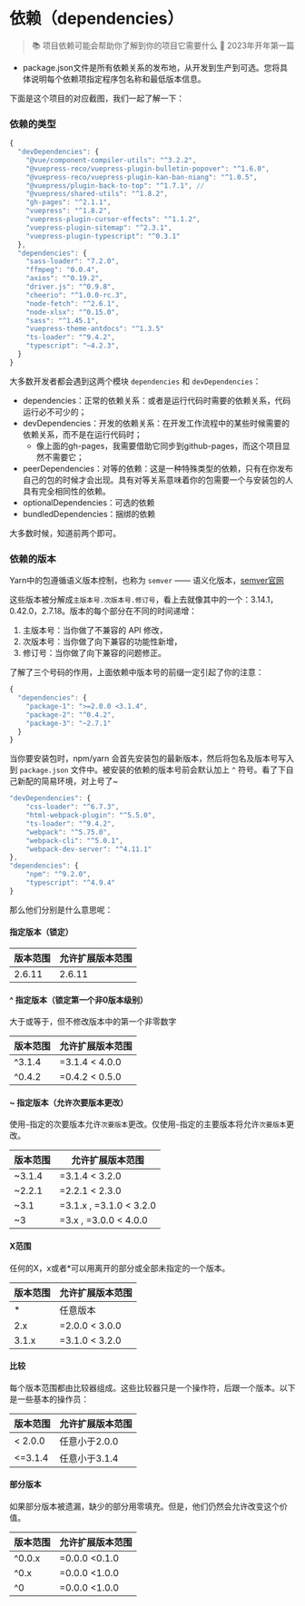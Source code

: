 # 依赖（dependencies）

> 📚 项目依赖可能会帮助你了解到你的项目它需要什么
> 🎉 2023年开年第一篇

* package.json文件是所有依赖关系的发布地，从开发到生产到可选。您将具体说明每个依赖项指定程序包名称和最低版本信息。

下面是这个项目的对应截图，我们一起了解一下：

### 依赖的类型

```js
{
  "devDependencies": {
    "@vue/component-compiler-utils": "^3.2.2",
    "@vuepress-reco/vuepress-plugin-bulletin-popover": "^1.6.0",
    "@vuepress-reco/vuepress-plugin-kan-ban-niang": "^1.0.5",
    "@vuepress/plugin-back-to-top": "^1.7.1", // 
    "@vuepress/shared-utils": "^1.8.2",
    "gh-pages": "^2.1.1",
    "vuepress": "^1.8.2",
    "vuepress-plugin-cursor-effects": "^1.1.2",
    "vuepress-plugin-sitemap": "^2.3.1",
    "vuepress-plugin-typescript": "^0.3.1"
  },
  "dependencies": {
    "sass-loader": "7.2.0",
    "ffmpeg": "0.0.4",
    "axios": "^0.19.2",
    "driver.js": "^0.9.8",
    "cheerio": "^1.0.0-rc.3",
    "node-fetch": "^2.6.1",
    "node-xlsx": "^0.15.0",
    "sass": "^1.45.1",
    "vuepress-theme-antdocs": "^1.3.5"
    "ts-loader": "^9.4.2",
    "typescript": "~4.2.3",
  }
}
```

大多数开发者都会遇到这两个模块 `dependencies` 和 `devDependencies`：

* dependencies：正常的依赖关系：或者是运行代码时需要的依赖关系，代码运行必不可少的；
* devDependencies：开发的依赖关系：在开发工作流程中的某些时候需要的依赖关系，而不是在运行代码时；
  * 像上面的gh-pages，我需要借助它同步到github-pages，而这个项目显然不需要它；
* peerDependencies：对等的依赖：这是一种特殊类型的依赖，只有在你发布自己的包的时候才会出现。具有对等关系意味着你的包需要一个与安装包的人具有完全相同性的依赖。
* optionalDependencies：可选的依赖
* bundledDependencies：捆绑的依赖

大多数时候，知道前两个即可。

### 依赖的版本

Yarn中的包遵循语义版本控制，也称为 `semver` —— 语义化版本，[semver官网](https://semver.org/lang/zh-CN/)

这些版本被分解成`主版本号.次版本号.修订号`，看上去就像其中的一个：3.14.1，0.42.0，2.7.18。版本的每个部分在不同的时间递增：

1. 主版本号：当你做了不兼容的 API 修改，
2. 次版本号：当你做了向下兼容的功能性新增，
3. 修订号：当你做了向下兼容的问题修正。

了解了三个号码的作用，上面依赖中版本号的前缀一定引起了你的注意：

```js
{
  "dependencies": {
    "package-1": ">=2.0.0 <3.1.4",
    "package-2": "^0.4.2",
    "package-3": "~2.7.1"
  }
}
```

当你要安装包时，npm/yarn 会首先安装包的最新版本，然后将包名及版本号写入到 `package.json` 文件中。被安装的依赖的版本号前会默认加上 `^` 符号。看了下自己新配的简易环境，对上号了~

```js
"devDependencies": {
    "css-loader": "^6.7.3",
    "html-webpack-plugin": "^5.5.0",
    "ts-loader": "^9.4.2",
    "webpack": "^5.75.0",
    "webpack-cli": "^5.0.1",
    "webpack-dev-server": "^4.11.1"
},
"dependencies": {
    "npm": "^9.2.0",
    "typescript": "^4.9.4"
}
```

那么他们分别是什么意思呢：

#### 指定版本（锁定）

| 版本范围 | 允许扩展版本范围 |
|--|--|
| 2.6.11 | 2.6.11 |

#### ^ 指定版本（锁定第一个非0版本级别）

大于或等于，但不修改版本中的第一个非零数字

| 版本范围 | 允许扩展版本范围 |
|--|--|
| ^3.1.4 | =3.1.4 < 4.0.0 |
| ^0.4.2 | =0.4.2 < 0.5.0 |

#### ~ 指定版本（允许次要版本更改）

使用`~`指定的次要版本允许`次要版本`更改。仅使用`~`指定的主要版本将允许`次要版本`更改。

| 版本范围 | 允许扩展版本范围 |
|--|--|
| ~3.1.4 | =3.1.4 < 3.2.0 |
| ~2.2.1 | =2.2.1 < 2.3.0 |
| ~3.1 | =3.1.x , =3.1.0 < 3.2.0 |
| ~3 | =3.x ,  =3.0.0 < 4.0.0 |

#### X范围

任何的X，x或者*可以用离开的部分或全部未指定的一个版本。

| 版本范围 | 允许扩展版本范围 |
|--|--|
| * | 任意版本 |
| 2.x | =2.0.0 < 3.0.0 |
| 3.1.x | =3.1.0 < 3.2.0 |

#### 比较

每个版本范围都由比较器组成。这些比较器只是一个操作符，后跟一个版本。以下是一些基本的操作员：

| 版本范围 | 允许扩展版本范围 |
|--|--|
| < 2.0.0 | 任意小于2.0.0 |
| <=3.1.4 | 任意小于3.1.4 |

#### 部分版本
如果部分版本被遗漏，缺少的部分用零填充。但是，他们仍然会允许改变这个价值。

| 版本范围 | 允许扩展版本范围 |
|--|--|
| ^0.0.x | =0.0.0 <0.1.0 |
| ^0.x | =0.0.0 <1.0.0 |
| ^0  | =0.0.0 <1.0.0 |


